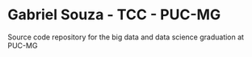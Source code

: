 # Gabriel Souza - TCC - PUC-MG

Source code repository for the big data and data science graduation at PUC-MG

